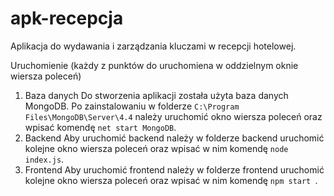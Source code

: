 # apk-recepcja

Aplikacja do wydawania i zarządzania kluczami w recepcji hotelowej.

Uruchomienie (każdy z punktów  do uruchomiena w oddzielnym oknie wiersza poleceń)
1. Baza danych
  Do stworzenia aplikacji została użyta baza danych MongoDB. Po zainstalowaniu w folderze ```C:\Program Files\MongoDB\Server\4.4``` należy uruchomić okno wiersza poleceń oraz wpisać komendę ```net start MongoDB```.
2. Backend
  Aby uruchomić backend należy w folderze backend uruchomić kolejne okno wiersza poleceń oraz wpisać w nim komendę ```node index.js```.
3. Frontend
  Aby uruchomić frontend należy w folderze frontend uruchomić kolejne okno wiersza poleceń oraz wpisać w nim komendę ```npm start ```.
